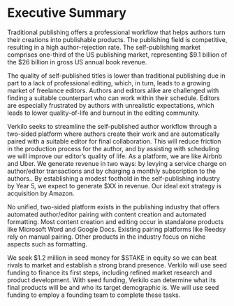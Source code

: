 # Executive Summary

Traditional publishing offers a professional workflow that helps authors turn their creations into publishable products. The publishing field is competitive, resulting in a high author-rejection rate. The self-publishing market comprises one-third of the US publishing market, representing $9.1 billion of the $26 billion in gross US annual book revenue. 

The quality of self-published titles is lower than traditional publishing due in part to a lack of professional editing, which, in turn, leads to a growing market of freelance editors. Authors and editors alike are challenged with finding a suitable counterpart who can work within their schedule. Editors are especially frustrated by authors with unrealistic expectations, which leads to lower quality-of-life and burnout in the editing community.

Verkilo seeks to streamline the self-published author workflow through a two-sided platform where authors create their work and are automatically paired with a suitable editor for final collaboration. This will reduce friction in the production process for the author, and by assisting with scheduling we will improve our editor’s quality of life. As a platform, we are like Airbnb and Uber. We generate revenue in two ways: by levying a service charge on author/editor transactions and by charging a monthly subscription to the authors..  By establishing a modest foothold in the self-publishing industry by Year 5, we expect to generate $XX in revenue. Our ideal exit strategy is acquisition by Amazon.

No unified, two-sided platform exists in the publishing industry that offers automated author/editor pairing with content creation and automated formatting. Most content creation and editing occur in standalone products like Microsoft Word and Google Docs. Existing pairing platforms like Reedsy rely on manual pairing. Other products in the industry focus on niche aspects such as formatting.

We seek $1.2 million in seed money for $STAKE    in equity so we can beat rivals to market and establish a strong brand presence. Verkilo will use seed funding to finance its first steps, including refined market research and product development. With seed funding, Verkilo can determine what its final products will be and who its target demographic is. We will use seed funding to employ a founding team to complete these tasks.

